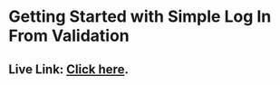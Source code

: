 # Getting Started with Simple Log In From Validation

## Live Link: [Click here](https://simple-login-form-validation.netlify.app/).